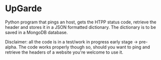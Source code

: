 UpGarde
=======

Python program that pings an host, gets the HTPP status code, retrieve the header and stores it in a JSON formatted dictionary. The dictionary is to be saved in a MongoDB database.

Disclaimer: all the code is in a test/work in progress early stage -> pre-alpha. The code works properly though so, should you want to ping and retrieve the headers of a website you're welcome to use it.
